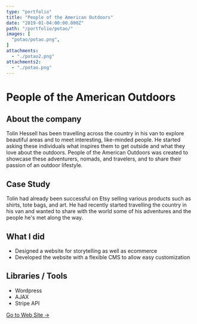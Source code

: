 ```yaml
---
type: "portfolio"
title: "People of the American Outdoors"
date: "2019-01-04:00:00.000Z"
path: "/portfolio/potao/"
images: [
  "potao/potao.png",
]
attachments:
  - "./potao2.png"
attachments2:
  - "./potao.png"
---
```


# People of the American Outdoors

## About the company
Tolin Hessell has been travelling across the country in his van to explore beautiful areas and to meet interesting, like-minded people. He started asking these individuals what inspires them to get outside and what they love about the outdoors. People of the American Outdoors was created to showcase these adventurers, nomads, and travelers, and to share their passion of an outdoor lifestyle.

## Case Study
Tolin had already been successful on Etsy selling various products such as shirts, tote bags, and art. He had recently started travelling the country in his van and wanted to share with the world some of his adventures and the people he's met along the way.

## What I did
- Designed a website for storytelling as well as ecommerce
- Developed the website with a flexible CMS to allow easy customization

## Libraries / Tools
- Wordpress
- AJAX
- Stripe API

[Go to Web Site →](https://www.peopleoftheamericanoutdoors.com/)
